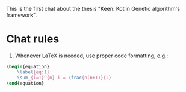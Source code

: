 This is the first chat about the thesis "Keen: Kotlin Genetic algorithm's framework".

# Chat rules

1. Whenever LaTeX is needed, use proper code formatting, e.g.:
```latex
\begin{equation}
    \label{eq:1}
    \sum_{i=1}^{n} i = \frac{n(n+1)}{2}
\end{equation}
```